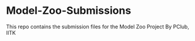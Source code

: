 # Model-Zoo-Submissions
This repo contains the submission files for the Model Zoo Project By PClub, IITK
